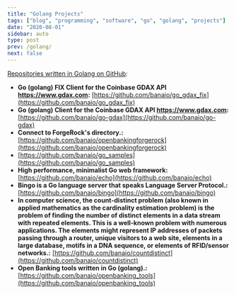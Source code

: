```yaml
---
title: "Golang Projects"
tags: ["blog", "programming", "software", "go", "golang", "projects"]
date: "2020-08-01"
sidebar: auto
type: post
prev: /golang/
next: false
---
```


[Repositories written in Golang on GitHub](https://github.com/banaio?q=&type=&language=go):

* **Go (golang) FIX Client for the Coinbase GDAX API https://www.gdax.com:** [https://github.com/banaio/go_gdax_fix](https://github.com/banaio/go_gdax_fix)
* **Go (golang) Client for the Coinbase GDAX API https://www.gdax.com:** [https://github.com/banaio/go-gdax](https://github.com/banaio/go-gdax)
* **Connect to ForgeRock's directory.:** [https://github.com/banaio/openbankingforgerock](https://github.com/banaio/openbankingforgerock)
* [https://github.com/banaio/go_samples](https://github.com/banaio/go_samples)
* **High performance, minimalist Go web framework:** [https://github.com/banaio/echo](https://github.com/banaio/echo)
* **Bingo is a Go language server that speaks Language Server Protocol.:** [https://github.com/banaio/bingo](https://github.com/banaio/bingo)
* **In computer science, the count-distinct problem (also known in applied mathematics as the cardinality estimation problem) is the problem of finding the number of distinct elements in a data stream with repeated elements. This is a well-known problem with numerous applications. The elements might represent IP addresses of packets passing through a router, unique visitors to a web site, elements in a large database, motifs in a DNA sequence, or elements of RFID/sensor networks.:** [https://github.com/banaio/countdistinct](https://github.com/banaio/countdistinct)
* **Open Banking tools written in Go (golang).:** [https://github.com/banaio/openbanking_tools](https://github.com/banaio/openbanking_tools)

